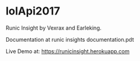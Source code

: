# lolApi2017
Runic Insight by Vexrax and Earleking.

Documentation at runic insights documentation.pdt

Live Demo at:  https://runicinsight.herokuapp.com

